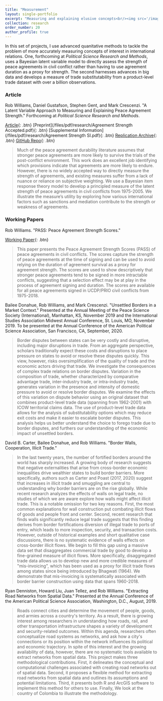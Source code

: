 ```yaml
---
title: "Measurement"
layout: single-portfolio
excerpt: "Measuring and explaining elusive concepts<br/><img src='/images/research/Agreement-Strength.png' width='500' height='500'>"
collection: research
order_number: 20
author_profile: true
---
```


In this set of projects, I use advanced quanitative methods to tackle the problem of more accurately measuring concepts of interest in international relations. One, forthcoming at *Political Science Research and Methods*, uses a Bayesian latent variable model to directly assess the strength of peace agreements in civil conflict rather than having to use agreement duration as a proxy for strength. The second harnesses advances in big data and develops a measure of trade substitutability from a product-level trade dataset with over a billion observations.

### Article

Rob Williams, Daniel Gustafson, Stephen Gent, and Mark Crescenzi. "A Latent Variable Approach to Measuring and Explaining Peace Agreement Strength." Forthcoming at *Political Science Research and Methods*.

[Article](https://doi.org/10.1017/psrm.2019.23){: .btn} [Preprint](/files/pdf/research/Agreement Strength Accepted.pdf){: .btn} [Supplemental Information](/files/pdf/research/Agreement Strength SI.pdf){: .btn} [Replication Archive](https://dataverse.harvard.edu/dataset.xhtml?persistentId=doi%3A10.7910%2FDVN%2FVUY8UI){: .btn} [GitHub Repo](https://github.com/jayrobwilliams/Peace-Agreement-Strength){: .btn}

> Much of the peace agreement durability literature assumes that stronger peace agreements are more likely to survive the trials of the post-conflict environment. This work does an excellent job identifying which provisions indicate that agreements are more likely to endure. However, there is no widely accepted way to directly measure the strength of agreements, and existing measures suffer from a lack of nuance or reliance on subjective weighting. We use a Bayesian item response theory model to develop a principled measure of the latent strength of peace agreements in civil conflicts from 1975-2005. We illustrate the measure’s utility by exploring how various international factors such as sanctions and mediation contribute to the strength or weakness of agreements.

### Working Papers

Rob Williams. "PASS: Peace Agreement Strength Scores."

[Working Paper](/files/pdf/research/PASS.pdf){: .btn}

> This paper presents the Peace Agreement Strength Scores (PASS) of peace agreements in civil conflicts. The scores capture the strength of peace agreements at the time of signing and can be used to avoid relying on the duration of agreement survival as a proxy for agreement strength. The scores are used to show descriptively that stronger peace agreements tend to be signed in more intractable conflicts, suggesting that a selection effect may be at play in the process of agreement signing and duration. The scores are available for all peace agreements signed in UCDP/PRIO civil conflicts from 1975-2018.

Bailee Donahue, Rob Williams, and Mark Crescenzi. "Unsettled Borders in a Market Context." Presented at the Annual Meeting of the Peace Science Society (International), Manhattan, KS, November 2019 and the International Studies Association Midwest Annual Conference, St. Louis, MO, November 2019. To be presented at the Annual Conference of the American Political Science Association, San Francisco, CA, September, 2020.

> Border disputes between states can be very costly and disruptive, including major disruptions in trade. From an aggregate perspective, scholars traditionally expect these costs and disruptions to place pressure on states to avoid or resolve these disputes quickly. This view, however, risks oversimplification of the quality of trade and the economic actors driving that trade. We investigate the consequences of complex trade relations on border disputes. Variation in the composition of trade, whether characterized by comparative advantage trade, inter-industry trade, or intra-industry trade, generates variation in the presence and intensity of domestic pressure to avoid or resolve border disputes. We examine the effects of this variation on dispute behavior using an original dataset that combines product-level trade data (spanning from 1962-2001) with ICOW territorial claims data. The use of product-level trade data allows for the analysis of substitutability options which may reduce exit costs and make it easier to escalate border disputes. This analysis helps us better understand the choice to forego trade due to border disputes, and furthers our understanding of the economic impact of unsettled borders.

David B. Carter, Bailee Donahue, and Rob Williams. "Border Walls, Cooperation, Illicit Trade."

> In the last twenty years, the number of fortified borders around the world has sharply increased. A growing body of research suggests that negative externalities that arise from cross-border economic inequalities drive wealthier states to build border barriers. More specifically, authors such as Carter and Poast (2017, 2020) suggest that increases in illicit trade and smuggling are central to understanding why border barriers are on the rise globally. While recent research analyzes the effects of walls on legal trade, no studies of which we are aware explore how walls might affect illicit trade. This is a notable omission for two key reasons. First, the most common explanations for wall construction put combating illicit flows of goods and people front and center. Second, recent research that finds walls significantly reduce legal trade suggests that this finding derives from border fortifications diversion of illegal trade to ports of entry, which leads to more inspection, security, and transaction costs. However, outside of historical examples and short qualitative case discussions, there is no systematic evidence of walls effects on cross-border illicit flows. We begin to fill this gap using a massive data set that disaggregates commercial trade by good to develop a fine-grained measure of illicit flows. More specifically, disaggregated trade data allows us to develop new and more credible measures of "mis-invoicing", which has been used as a proxy for illicit trade flows among states since being introduced by Bhagwati (1964). We demonstrate that mis-invoicing is systematically associated with border barrier construction using data that spans 1960-2018.

Ryan Denniston, Howard Liu, Juan Tellez, and Rob Williams. "Extracting Road Networks from Spatial Data." Presented at the Annual Conference of the American Political Science Association, Washington, D.C., August, 2019.

> Roads connect cities and determine the movement of people, goods, and armies across a country's territory. As a result, there is growing interest among researchers in understanding how roads, rail, and other transportation infrastructure shapes a variety of development and security-related outcomes. Within this agenda, researchers often conceptualize road systems as networks, and ask how a city's connections or its position within the network influences its political and economic trajectory. In spite of this interest and the growing availability of data, however, there are no systematic tools available to extract networks from spatial data. This project makes three methodological contributions. First, it delineates the conceptual and computational challenges associated with creating road networks out of spatial data. Second, it proposes a flexible method for extracting road networks from spatial data and outlines its assumptions and potential limitations. Third, it presents both R and ArcGIS software to implement this method for others to use. Finally, We look at the country of Colombia to illustrate the methodology.